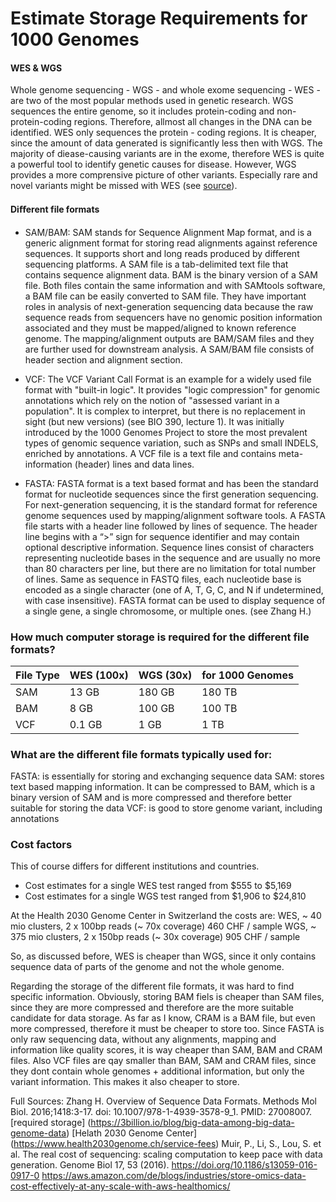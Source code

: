 # Estimate Storage Requirements for 1000 Genomes

#### WES & WGS 
Whole genome sequencing - WGS - and whole exome sequencing - WES - are two of the most popular methods used in genetic research. WGS sequences the entire genome, so it includes protein-coding and non-protein-coding regions. Therefore, allmost all changes in the DNA can be identified. WES only sequences the protein - coding regions. It is cheaper, since the amount of data generated is significantly less then with WGS. The majority of diease-causing variants are in the exome, therefore  WES is quite a powerful tool to identify genetic causes for disease. However, WGS provides a more comprensive picture of other variants. Especially rare and novel variants might be missed with WES (see [source](https://www.novogene.com/eu-en/resources/blog/wgs-vs-wes-which-genetic-sequencing-method-is-right-for-you/)). 

#### Diﬀerent file formats
- SAM/BAM: SAM stands for Sequence Alignment Map format, and is a generic alignment format for storing read alignments against reference sequences. It supports short and long reads produced by different sequencing platforms. A SAM file is a tab-delimited text file that contains sequence alignment data. BAM is the binary version of a SAM file. Both files contain the same information and with SAMtools software, a BAM file can be easily converted to SAM file. They have important  roles in analysis of next-generation sequencing data because the raw sequence reads from sequencers have no genomic position information associated and they must be mapped/aligned to known reference genome. The mapping/alignment outputs are BAM/SAM files and they are further used for downstream analysis. A SAM/BAM file consists of header section and alignment section.
  
- VCF: The VCF Variant Call Format is an example for a widely used file format with "built-in logic". It provides "logic
compression" for genomic annotations which rely on the notion of "assessed variant in a population". It is complex to interpret, but there is no replacement in sight (but new versions) (see BIO 390, lecture 1). It was initially introduced by the 1000 Genomes Project to store the most prevalent types of genomic sequence variation, such as SNPs and small INDELS, enriched by annotations. A VCF file is a text file and contains meta-information (header) lines and data lines.

- FASTA: FASTA format is a text based format and has been the standard format for nucleotide sequences since the first generation sequencing. For next-generation sequencing, it is the standard format for reference genome sequences used by mapping/alignment software tools. A FASTA file starts with a header line followed by lines of sequence. The header line begins with a “>” sign for sequence identifier and may contain optional descriptive information. Sequence lines consist of characters representing nucleotide bases in the sequence and are usually no more than 80 characters per line, but there are  no limitation for total number of lines. Same as sequence in FASTQ files, each nucleotide base is encoded as a single character (one of A, T, G, C, and N if undetermined, with case insensitive). FASTA format can be used to display sequence of a single gene, a single chromosome, or multiple ones.
(see Zhang H.)

### How much computer storage is required for the different file formats?

|File Type|WES (100x)|WGS (30x)|for 1000 Genomes
|-------|-------------------|----|----|
|SAM|	13 GB|	180 GB| 180 TB |
|BAM|8 GB|100 GB|100 TB|
|VCF|	0.1 GB|1 GB|1 TB|


### What are the different file formats typically used for: 

FASTA: is essentially for storing  and exchanging sequence data
SAM: stores text based mapping information. It can be compressed to BAM, which is a binary version of SAM and is more compressed and therefore better suitable for storing the data
VCF: is good to store genome variant, including annotations

### Cost factors
This of course differs for different institutions and countries. 
- Cost estimates for a single WES test ranged from $555 to $5,169
- Cost estimates for a single WGS test ranged from $1,906 to $24,810

At the Health 2030 Genome Center in Switzerland the costs are: 
WES, ~ 40 mio clusters, 2 x 100bp reads (~ 70x coverage)	 460 CHF / sample
WGS, ~ 375 mio clusters, 2 x 150bp reads (~ 30x coverage)	 905 CHF / sample

So, as discussed before, WES is cheaper than WGS, since it only contains sequence data of parts of the genome and not the whole genome. 

Regarding the storage of the different file formats, it was hard to find specific information. Obviously, storing BAM fiels is cheaper than SAM files, since they are more compressed and therefore are the more suitable candidate for data storage. As far as I know, CRAM is a BAM file, but even more compressed, therefore it must be cheaper to store too. Since FASTA is only raw sequencing data, without any alignments, mapping and information like quality scores, it is way cheaper than SAM, BAM and CRAM files. Also VCF files are qay smaller than BAM, SAM and CRAM files, since they dont contain whole genomes +  additional information, but only the variant information. This makes it also cheaper to store. 

Full Sources: 
Zhang H. Overview of Sequence Data Formats. Methods Mol Biol. 2016;1418:3-17. doi: 10.1007/978-1-4939-3578-9_1. PMID: 27008007.
[required storage] (https://3billion.io/blog/big-data-among-big-data-genome-data)
[Helath 2030 Genome Center] (https://www.health2030genome.ch/service-fees)
Muir, P., Li, S., Lou, S. et al. The real cost of sequencing: scaling computation to keep pace with data generation. Genome Biol 17, 53 (2016). https://doi.org/10.1186/s13059-016-0917-0
https://aws.amazon.com/de/blogs/industries/store-omics-data-cost-effectively-at-any-scale-with-aws-healthomics/
